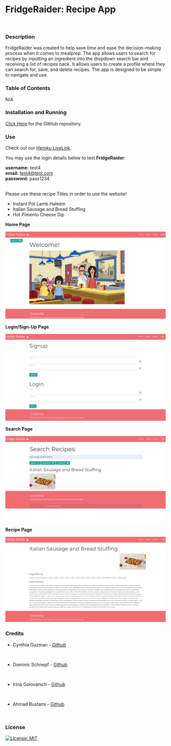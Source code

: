 #   **FridgeRaider**: Recipe App

<br>

### **Description**
FridgeRaider was created to help save time and ease the decision-making process when it comes to mealprep. The app allows users to search for recipes by inputting an ingredient into the dropdown search bar and receiving a list of recipes back. It allows users to create a profile where they can search for, save, and delete recipes. The app is designed to be simple to navigate and use. 
<br>

### **Table of Contents**
N/A
<br>

### **Installation and Running**
[Click Here](https://github.com/Dschnepf7/Recipe-Database) for the GitHub repository. 
<br>


### **Use**
Check out our [Heroku LiveLink](https://recip-db.herokuapp.com/). 
<br>

You may use the login details below to test **FridgeRaider**: 
<br>

**username:** test4         
**email:** test4@test.com             
**password:** pass1234
<br>
<br>

Please use these recipe Titles in order to use the website!
-   Instant Pot Lamb Haleem
-   Italian Sausage and Bread Stuffing
-   Hot Pimento Cheese Dip


**Home Page**
<br>

![screenshot](./public/images/homepage-img/homePage.png)
<br>

**Login/Sign-Up Page**
<br>

![screenshot](./public/images/homepage-img/loginPage.png)
<br>

**Search Page**
<br>

![screenshot](./public/images/homepage-img/searchPage.png)
<br>

**Recipe Page**
<br>

![screenshot](./public/images/homepage-img/recipePage.png)


### **Credits**
- Cynthia Guzman - [Github](https://github.com/cguzman37)
<br>

- Dominic Schnepf - [Github](https://github.com/Dschnepf7)
<br>

- Irina Golovanich - [Github](https://github.com/irkag22)
<br>

- Ahmad Bustami - [Github](https://github.com/ahmad92894)
<br>


### **License**
[![License: MIT](https://img.shields.io/badge/License-MIT-yellow.svg)](https://opensource.org/licenses/MIT)
